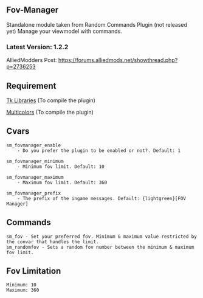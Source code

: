 ## Fov-Manager
Standalone module taken from Random Commands Plugin (not released yet)
Manage your viewmodel with commands.

### Latest Version: 1.2.2

AlliedModders Post: https://forums.alliedmods.net/showthread.php?p=2736253

## Requirement
[Tk Libraries](https://github.com/Teamkiller324/Tklib) (To compile the plugin)

[Multicolors](https://github.com/Bara/Multi-Colors) (To compile the plugin)

## Cvars
```
sm_fovmanager_enable
	- Do you prefer the plugin to be enabled or not?. Default: 1

sm_fovmanager_minimum
	- Minimum fov limit. Default: 10

sm_fovmanager_maximum
	- Maximum fov limit. Default: 360

sm_fovmanager_prefix
	- The prefix of the ingame messages. Default: {lightgreen}[FOV Manager]
```

## Commands
```
sm_fov - Set your preferred fov. Minimum & maximum value restricted by the convar that handles the limit.
sm_randomfov - Sets a random fov number between the minimum & maximum fov limit.
```

## Fov Limitation
```
Minimum: 10
Maximum: 360
```
